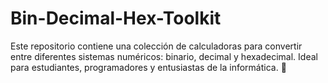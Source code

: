 # Bin-Decimal-Hex-Toolkit
Este repositorio contiene una colección de calculadoras para convertir entre diferentes sistemas numéricos: binario, decimal y hexadecimal. Ideal para estudiantes, programadores y entusiastas de la informática. 🚀
